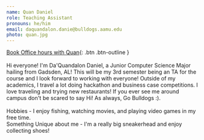 ```yaml
---
name: Quan Daniel
role: Teaching Assistant
pronouns: he/him
email: daquandalon.danie@bulldogs.aamu.edu
photo: quan.jpg
---
```


[Book Office hours with Quan](https://doodle.com/bp/daquandalondaniel/cs-104-extra-help-wquan-){: .btn .btn-outline }\
\
Hi everyone! I'm Da'Quandalon Daniel, a Junior Computer Science Major hailing from Gadsden, AL! This will be my 3rd semester being an TA for the course and I look forward to working with everyone! Outside of my academics, I travel a lot doing hackathon and business case competitions. I love traveling and trying new restaurants! If you ever see me around campus don't be scared to say Hi! As always, Go Bulldogs :).\
\
Hobbies - I enjoy fishing, watching movies, and playing video games in my free time.\
Something Unique about me - I'm a really big sneakerhead and enjoy collecting shoes!

